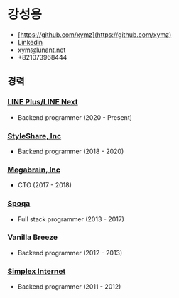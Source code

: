 # 강성용

- [https://github.com/xymz](https://github.com/xymz)
- [Linkedin](https://www.linkedin.com/in/sungyong-kang-659a5550/)
- xym@lunant.net
- +821073968444

## 경력

### [LINE Plus/LINE Next](https://blockchain.line.biz/) 

- Backend programmer (2020 - Present)

### [StyleShare, Inc](https://styleshare.kr) 

- Backend programmer (2018 - 2020)

### [Megabrain, Inc](https://shipget.co.kr) 

- CTO (2017 - 2018)

### [Spoqa](https://spoqa.com) 

- Full stack programmer (2013 - 2017)

### Vanilla Breeze 

- Backend programmer (2012 - 2013)

### [Simplex Internet](https://www.cafe24.com) 

- Backend programmer (2011 - 2012)

